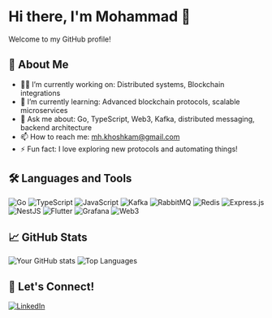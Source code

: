 # Hi there, I'm Mohammad 👋

Welcome to my GitHub profile!

## 🚀 About Me
- 👨‍💻 I’m currently working on: Distributed systems, Blockchain integrations
- 🌱 I’m currently learning: Advanced blockchain protocols, scalable microservices
- 💬 Ask me about: Go, TypeScript, Web3, Kafka, distributed messaging, backend architecture
- 📫 How to reach me: mh.khoshkam@gmail.com
- ⚡ Fun fact: I love exploring new protocols and automating things!

## 🛠️ Languages and Tools

![Go](https://img.shields.io/badge/-Go-00ADD8?style=flat&logo=go&logoColor=white)
![TypeScript](https://img.shields.io/badge/-TypeScript-3178C6?style=flat&logo=typescript&logoColor=white)
![JavaScript](https://img.shields.io/badge/-JavaScript-F7DF1E?style=flat&logo=javascript&logoColor=white)
![Kafka](https://img.shields.io/badge/-Kafka-231F20?style=flat&logo=apache-kafka&logoColor=white)
![RabbitMQ](https://img.shields.io/badge/-RabbitMQ-FF6600?style=flat&logo=rabbitmq&logoColor=white)
![Redis](https://img.shields.io/badge/-Redis-DC382D?style=flat&logo=redis&logoColor=white)
![Express.js](https://img.shields.io/badge/-ExpressJS-000000?style=flat&logo=express&logoColor=white)
![NestJS](https://img.shields.io/badge/-NestJS-E0234E?style=flat&logo=nestjs&logoColor=white)
![Flutter](https://img.shields.io/badge/-Flutter-02569B?style=flat&logo=flutter&logoColor=white)
![Grafana](https://img.shields.io/badge/-Grafana-F46800?style=flat&logo=grafana&logoColor=white)
![Web3](https://img.shields.io/badge/-Web3-2A6EFF?style=flat&logo=web3dotjs&logoColor=white)

## 📈 GitHub Stats
![Your GitHub stats](https://github-readme-stats.vercel.app/api?username=mkhoshkam&show_icons=true&hide_title=true&count_private=true&hide=prs&theme=tokyonight)
![Top Languages](https://github-readme-stats.vercel.app/api/top-langs/?username=mkhoshkam&layout=compact&theme=tokyonight)

## 🤝 Let's Connect!
[![LinkedIn](https://img.shields.io/badge/LinkedIn-blue?style=flat&logo=linkedin)](https://www.linkedin.com/in/mhkhoshkam)

<!--
**mkhoshkam/mkhoshkam** is a ✨ special ✨ repository because its README.md (this file) appears on your GitHub profile!
-->
